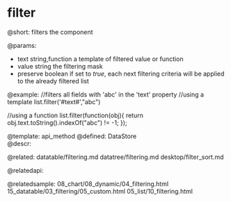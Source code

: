 filter
=============


@short:
	filters the component

@params:
- text		string,function		a template of filtered value or function
- value		string		the filtering mask
- preserve	boolean		if set to <i>true</i>, each next filtering criteria will be applied to the already filtered list	

	

@example:
//filters all fields with 'abc' in the 'text' property
//using a template
list.filter('#text#',"abc")

//using a function
list.filter(function(obj){
	return obj.text.toString().indexOf("abc") != -1;
});

@template:	api_method
@defined:	DataStore	
@descr:


@related:
	datatable/filtering.md
    datatree/filtering.md
    desktop/filter_sort.md

@relatedapi:
	

@relatedsample:
    08_chart/08_dynamic/04_filtering.html
    15_datatable/03_filtering/05_custom.html
    05_list/10_filtering.html

